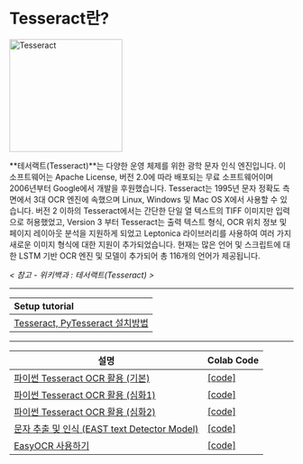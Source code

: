 # **Tesseract란?**

<a href="https://yunwoong.tistory.com/51" target="_blank" title="[ Python ] Tesseract, PyTesseract 설치방법 (OCR 개발환경)" rel="nofollow"><img src="https://user-images.githubusercontent.com/69428232/148317569-75486c74-24f0-44d9-864d-3a6129d8fe87.png" height="200" title="Tesseract" alt="Tesseract"></img></a> 

**테서랙트(Tesseract)**는 다양한 운영 체제를 위한 광학 문자 인식 엔진입니다. 이 소프트웨어는 Apache License, 버전 2.0에 따라 배포되는 무료 소프트웨어이며 2006년부터 Google에서 개발을 후원했습니다. Tesseract는 1995년 문자 정확도 측면에서 3대 OCR 엔진에 속했으며 Linux, Windows 및 Mac OS X에서 사용할 수 있습니다.
버전 2 이하의 Tesseract에서는 간단한 단일 열 텍스트의 TIFF 이미지만 입력으로 허용했었고, Version 3 부터 Tesseract는 출력 텍스트 형식, OCR 위치 정보 및 페이지 레이아웃 분석을 지원하게 되었고 Leptonica 라이브러리를 사용하여 여러 가지 새로운 이미지 형식에 대한 지원이 추가되었습니다.
현재는 많은 언어 및 스크립트에 대한 LSTM 기반 OCR 엔진 및 모델이 추가되어 총 116개의 언어가 제공됩니다.

*< 참고 - 위키백과 :* *테서랙트(Tesseract)* *>*

------

| Setup tutorial                                               |
| :----------------------------------------------------------- |
| [Tesseract, PyTesseract 설치방법](https://github.com/yunwoong7/basic_tesseract_ocr/doc/setup_tutorial.md) |

------

| 설명                                                         | Colab Code                                                   |
| ------------------------------------------------------------ | ------------------------------------------------------------ |
| [파이썬 Tesseract OCR 활용 (기본) ](https://yunwoong.tistory.com/58?category=902345) | [[code]](https://colab.research.google.com/drive/1xrLV_Q7w202B4iXGYWPM7QFCwXnRsKQ_#scrollTo=gvOsnreLwD9L) |
| [파이썬 Tesseract OCR 활용 (심화1)](https://yunwoong.tistory.com/72?category=902345) | [[code]](https://colab.research.google.com/drive/1Uz9N7BbVX6qNrpRGHGOcZuW0XY00a1iw#scrollTo=lEoKE7QYjrRH) |
| [파이썬 Tesseract OCR 활용 (심화2)](https://yunwoong.tistory.com/73?category=902345) | [[code]](https://colab.research.google.com/drive/1b7NP8D4p2MjukF935WWu6rY3OeSTxPo1?usp=sharing) |
| [문자 추출 및 인식 (EAST text Detector Model)](https://yunwoong.tistory.com/75?category=902345) | [[code]](https://colab.research.google.com/drive/1UVKoojbv5lL4X_LI62eKAtJU3uhDpy9z?usp=sharing) |
| [EasyOCR 사용하기](https://yunwoong.tistory.com/76?category=902345) | [[code]](https://colab.research.google.com/drive/1XRScbJVy6yyugxfWKH1fcdi6FmtwvVzC?usp=sharing) |

